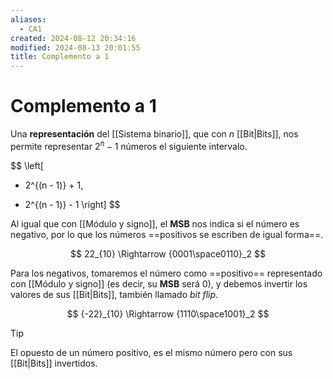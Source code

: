 ```yaml
---
aliases:
  - CA1
created: 2024-08-12 20:34:16
modified: 2024-08-13 20:01:55
title: Complemento a 1
---
```


# Complemento a 1

Una **representación** del [[Sistema binario]], que con $n$ [[Bit|Bits]], nos permite representar $2^n - 1$ números el siguiente intervalo.

$$
\left[
- 2^{(n - 1)} + 1,
+ 2^{(n - 1)} - 1
\right]
$$

Al igual que con [[Módulo y signo]], el **MSB** nos indica si el número es negativo, por lo que los números ==positivos se escriben de igual forma==.

$$
22_{10} \Rightarrow {0001\space0110}_2
$$

Para los negativos, tomaremos el número como ==positivo== representado con [[Módulo y signo]] (es decir, su **MSB** será $0$), y debemos invertir los valores de sus [[Bit|Bits]], también llamado *bit flip*.

$$
{-22}_{10} \Rightarrow {1110\space1001}_2
$$

> [!tip]
> El opuesto de un número positivo, es el mismo número pero con sus [[Bit|Bits]] invertidos.
